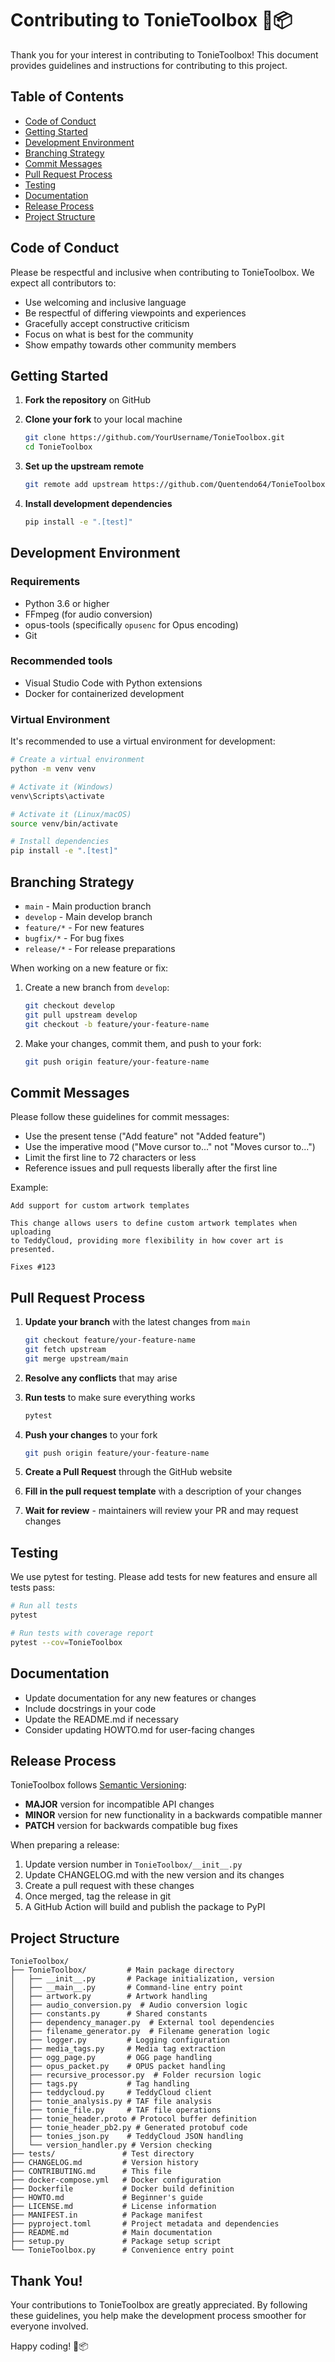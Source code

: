 # Contributing to TonieToolbox 🎵📦

Thank you for your interest in contributing to TonieToolbox! This document provides guidelines and instructions for contributing to this project.

## Table of Contents

- [Code of Conduct](#code-of-conduct)
- [Getting Started](#getting-started)
- [Development Environment](#development-environment)
- [Branching Strategy](#branching-strategy)
- [Commit Messages](#commit-messages)
- [Pull Request Process](#pull-request-process)
- [Testing](#testing)
- [Documentation](#documentation)
- [Release Process](#release-process)
- [Project Structure](#project-structure)

## Code of Conduct

Please be respectful and inclusive when contributing to TonieToolbox. We expect all contributors to:

- Use welcoming and inclusive language
- Be respectful of differing viewpoints and experiences
- Gracefully accept constructive criticism
- Focus on what is best for the community
- Show empathy towards other community members

## Getting Started

1. **Fork the repository** on GitHub
2. **Clone your fork** to your local machine

   ```bash
   git clone https://github.com/YourUsername/TonieToolbox.git
   cd TonieToolbox
   ```

3. **Set up the upstream remote**

   ```bash
   git remote add upstream https://github.com/Quentendo64/TonieToolbox.git
   ```

4. **Install development dependencies**

   ```bash
   pip install -e ".[test]"
   ```

## Development Environment

### Requirements

- Python 3.6 or higher
- FFmpeg (for audio conversion)
- opus-tools (specifically `opusenc` for Opus encoding)
- Git

### Recommended tools

- Visual Studio Code with Python extensions
- Docker for containerized development

### Virtual Environment

It's recommended to use a virtual environment for development:

```bash
# Create a virtual environment
python -m venv venv

# Activate it (Windows)
venv\Scripts\activate

# Activate it (Linux/macOS)
source venv/bin/activate

# Install dependencies
pip install -e ".[test]"
```

## Branching Strategy

- `main` - Main production branch
- `develop` - Main develop branch
- `feature/*` - For new features
- `bugfix/*` - For bug fixes
- `release/*` - For release preparations

When working on a new feature or fix:

1. Create a new branch from `develop`:

   ```bash
   git checkout develop
   git pull upstream develop
   git checkout -b feature/your-feature-name
   ```

2. Make your changes, commit them, and push to your fork:

   ```bash
   git push origin feature/your-feature-name
   ```

## Commit Messages

Please follow these guidelines for commit messages:

- Use the present tense ("Add feature" not "Added feature")
- Use the imperative mood ("Move cursor to..." not "Moves cursor to...")
- Limit the first line to 72 characters or less
- Reference issues and pull requests liberally after the first line

Example:

```text
Add support for custom artwork templates

This change allows users to define custom artwork templates when uploading 
to TeddyCloud, providing more flexibility in how cover art is presented.

Fixes #123
```

## Pull Request Process

1. **Update your branch** with the latest changes from `main`

   ```bash
   git checkout feature/your-feature-name
   git fetch upstream
   git merge upstream/main
   ```

2. **Resolve any conflicts** that may arise

3. **Run tests** to make sure everything works

   ```bash
   pytest
   ```

4. **Push your changes** to your fork

   ```bash
   git push origin feature/your-feature-name
   ```

5. **Create a Pull Request** through the GitHub website

6. **Fill in the pull request template** with a description of your changes

7. **Wait for review** - maintainers will review your PR and may request changes

## Testing

We use pytest for testing. Please add tests for new features and ensure all tests pass:

```bash
# Run all tests
pytest

# Run tests with coverage report
pytest --cov=TonieToolbox
```

## Documentation

- Update documentation for any new features or changes
- Include docstrings in your code
- Update the README.md if necessary
- Consider updating HOWTO.md for user-facing changes

## Release Process

TonieToolbox follows [Semantic Versioning](https://semver.org/):

- **MAJOR** version for incompatible API changes
- **MINOR** version for new functionality in a backwards compatible manner
- **PATCH** version for backwards compatible bug fixes

When preparing a release:

1. Update version number in `TonieToolbox/__init__.py`
2. Update CHANGELOG.md with the new version and its changes
3. Create a pull request with these changes
4. Once merged, tag the release in git
5. A GitHub Action will build and publish the package to PyPI

## Project Structure

```text
TonieToolbox/
├── TonieToolbox/         # Main package directory
│   ├── __init__.py       # Package initialization, version
│   ├── __main__.py       # Command-line entry point
│   ├── artwork.py        # Artwork handling
│   ├── audio_conversion.py  # Audio conversion logic
│   ├── constants.py      # Shared constants
│   ├── dependency_manager.py  # External tool dependencies
│   ├── filename_generator.py  # Filename generation logic
│   ├── logger.py         # Logging configuration
│   ├── media_tags.py     # Media tag extraction
│   ├── ogg_page.py       # OGG page handling
│   ├── opus_packet.py    # OPUS packet handling
│   ├── recursive_processor.py  # Folder recursion logic
│   ├── tags.py           # Tag handling
│   ├── teddycloud.py     # TeddyCloud client
│   ├── tonie_analysis.py # TAF file analysis
│   ├── tonie_file.py     # TAF file operations
│   ├── tonie_header.proto # Protocol buffer definition
│   ├── tonie_header_pb2.py # Generated protobuf code
│   ├── tonies_json.py    # TeddyCloud JSON handling
│   └── version_handler.py # Version checking
├── tests/               # Test directory
├── CHANGELOG.md         # Version history
├── CONTRIBUTING.md      # This file
├── docker-compose.yml   # Docker configuration
├── Dockerfile           # Docker build definition
├── HOWTO.md             # Beginner's guide
├── LICENSE.md           # License information
├── MANIFEST.in          # Package manifest
├── pyproject.toml       # Project metadata and dependencies
├── README.md            # Main documentation
├── setup.py             # Package setup script
└── TonieToolbox.py      # Convenience entry point
```

## Thank You!

Your contributions to TonieToolbox are greatly appreciated. By following these guidelines, you help make the development process smoother for everyone involved.

Happy coding! 🎵📦